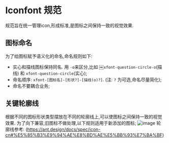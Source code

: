 # Iconfont 规范

规范旨在统一管理icon,形成标准,是图标之间保持一致的视觉效果.

## 图标命名
为了给图标赋予语义化的命名,命名规则如下:

- 实心和描线图标保持同名. 用 `-o`来区分,比如 ￼`xfont-question-circle-o`(描线) 和 `xfont-question-circle`(实心);
- 命名顺序: `xfont-[图标名]-[形状?]-[描线(o)?]`. (注: `?` 为可选,命名尽量简化);
- 命名不要耦合业务;

## 关键轮廓线
根据不同的图标形状类型摆放在不同的轮廓线上,可以使图标之间保持一致的视觉效果.
为了向下兼容,旧图标不做处理,以下规则适用于新添加的图标;
![image](https://user-images.githubusercontent.com/17408141/37634896-7801304e-2c33-11e8-998c-c1aa8650299d.png)
轮廓线参考: (https://ant.design/docs/spec/icon-cn#%E5%85%B3%E9%94%AE%E8%BD%AE%E5%BB%93%E7%BA%BF)